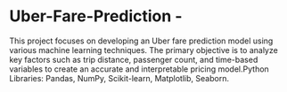 # Uber-Fare-Prediction -
This project focuses on developing an Uber fare prediction model using various machine learning techniques. The primary objective is to analyze key factors such as trip distance, passenger count, and time-based variables to create an accurate and interpretable pricing model.Python Libraries: Pandas, NumPy, Scikit-learn, Matplotlib, Seaborn. 
